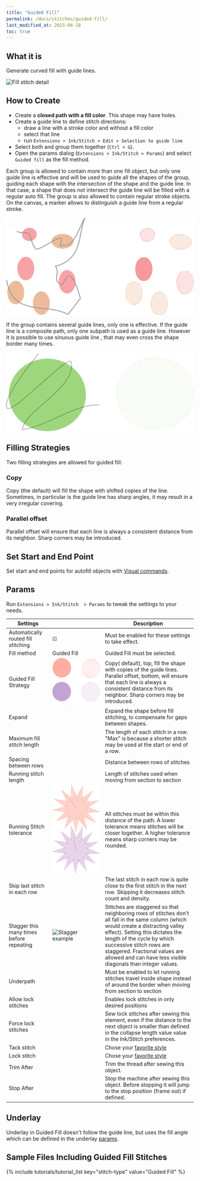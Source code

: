 ```yaml
---
title: "Guided Fill"
permalink: /docs/stitches/guided-fill/
last_modified_at: 2023-04-18
toc: true
---
```

## What it is

Generate curved fill with guide lines.

![Fill stitch detail](/assets/images/docs/guided-fill-detail.jpg)

## How to Create

* Create a **closed path with a fill color**. This shape may have holes.
* Create a guide line to define stitch directions:
    * draw a line with a stroke color and without a fill color
    * select that line
    * run `Extensions > Ink/Stitch > Edit > Selection to guide line`
* Select both and group them together (`Ctrl + G`).
* Open the params dialog (`Extensions > Ink/Stitch > Params`) and select `Guided fill` as the fill method.

Each group is allowed to contain more than one fill object, but only one guide line is effective and will be used to guide all the shapes of the group, guiding each shape with the intersection of the shape and the guide line. In that case, a shape that does not intersect the guide line will be filled with a regular auto fill. The group is also allowed to contain regular stroke objects. On the canvas, a  marker allows to distinguish a guide line from a regular stroke.

![Guided Fill Group](/assets/images/docs/guided-fill-group.svg)

If the group contains several guide lines, only one is effective. If the guide line is a composite path, only one  subpath is used as a guide line. However it is possible to use sinuous guide line , that may even cross the shape border many times.

![Guided fill group](/assets/images/docs/guided-fill-complex.svg)

## Filling Strategies

Two filling strategies are allowed for guided fill:

### Copy

Copy (the default) will fill the shape with shifted copies of the line. Sometimes, in particular is the guide line has sharp angles, it may result in a very irregular covering.

### Parallel offset

Parallel offset will ensure that each line is always a consistent distance from its neighbor. Sharp corners may be introduced.

## Set Start and End Point

Set start and end points for autofill objects with [Visual commands](/docs/commands/).

## Params

Run `Extensions > Ink/Stitch  > Params` to tweak the settings to your needs.

Settings||Description
---|---|---
Automatically routed fill stitching| ☑ |Must be enabled for these settings to take effect.
Fill method                        |Guided Fill| Guided Fill must be selected.
Guided Fill Strategy               |![Guided Fill Strategies](/assets/images/docs/guidedfillstrategies.svg)| Copy( default), top, fill the shape with copies of the guide lines.  Parallel offset, bottom, will ensure that each line is always a consistent distance from its neighbor. Sharp corners may be introduced.
Expand                             ||Expand the shape before fill stitching, to compensate for gaps between shapes.
Maximum fill stitch length         ||The length of each stitch in a row. "Max" is because a shorter stitch may be used at the start or end of a row.
Spacing between rows               ||Distance between rows of stitches
Running stitch length              ||Length of stitches used when moving from section to section
Running Stitch tolerance           |![Tolerance Sample](/assets/images/docs/contourfilltolerance.svg) |All stitches must be within this distance of the path.  A lower tolerance means stitches will be closer together.  A higher tolerance means sharp corners may be rounded.
Skip last stitch in each row       ||The last stitch in each row is quite close to the first stitch in the next row. Skipping it decreases stitch count and density.
Stagger this many times before repeating|![Stagger example](/assets/images/docs/params-fill-stagger.png) |Stitches are staggered so that neighboring rows of stitches don't all fall in the same column (which would create a distracting valley effect). Setting this dictates the length of the cycle by which successive stitch rows are staggered. Fractional values are allowed and can have less visible diagonals than integer values.
Underpath                          ||Must be enabled to let running stitches travel inside shape instead of around the border when moving from section to section
Allow lock stitches                ||Enables lock stitches in only desired positions
Force lock stitches                ||Sew lock stitches after sewing this element, even if the distance to the next object is smaller than defined in the collapse length value value in the Ink/Stitch preferences.
Tack stitch                        ||Chose your [favorite style](/docs/stitches/lock-stitches/)
Lock stitch                        ||Chose your [favorite style](/docs/stitches/lock-stitches/)
Trim After                         ||Trim the thread after sewing this object.
Stop After                         ||Stop the machine after sewing this object. Before stopping it will jump to the stop position (frame out) if defined.

## Underlay

Underlay in Guided Fill doesn't follow the guide line, but uses the fill angle which can be defined in the underlay [params](/docs/stitches/fill-stitch#underlay).

## Sample Files Including Guided Fill Stitches

{% include tutorials/tutorial_list key="stitch-type" value="Guided Fill" %}
